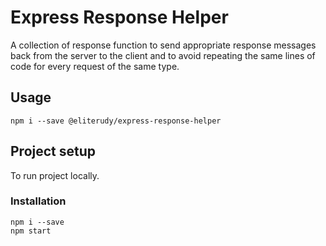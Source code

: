 # Express Response Helper 
A collection of response function to send appropriate response messages back from the server to the client and to avoid repeating the same lines of code for every request of the same type.



## Usage
```
npm i --save @eliterudy/express-response-helper
```


## Project setup
To run project locally.
### Installation
```
npm i --save
npm start
```

